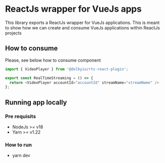 # ReactJs wrapper for VueJs apps

This library exports a ReactJs wrapper for VueJs applications. This is meant to show how we can create and consume VueJs applications within ReactJs projects

## How to consume

Please, see below how to consume <VideoPlayer /> component

```js
import { VideoPlayer } from '@dolbyio/rts-react-plugin';

export const RealTimeStreaming = () => {
  return <VideoPlayer accountId="accountId" streamName="streamName" />;
};
```

## Running app locally

### Pre requisits

- NodeJs >= v18
- Yarn >= v1.22

### How to run

- yarn dev
